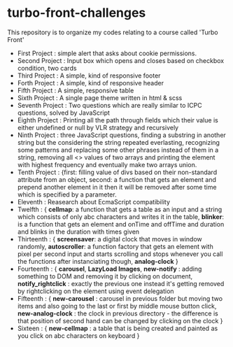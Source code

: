 # turbo-front-challenges
This repository is to organize my codes relating to a course called 'Turbo Front'
<br>
<ul>
	<li>First Project : simple alert that asks about cookie permissions.</li>
	<li>Second Project : Input box which opens and closes based on checkbox condition, two cards</li>
	<li>Third Project : A simple, kind of responsive footer</li>
	<li>Forth Project : A simple, kind of responsive header</li>
	<li>Fifth Project : A simple, responsive table</li>
	<li>Sixth Project : A single page theme written in html & scss</li>
	<li>Seventh Project : Two questions which are really similar to ICPC questions, solved by JavaScript</li>
	<li>Eighth Project : Printing all the path through fields which their value is either undefined or null by VLR strategy and recursively</li>
	<li>Ninth Project : three JavaScript questions, finding a substring in another string but the considering the string repeated everlasting, recognizing some patterns and replacing some other phrases instead of them in a string, removing all <<null, undefiend, NaN, false>> values of two arrays and printing the element with highest frequency and eventually make two arrays union.</li>
	<li>Tenth Project : {first: filling value of divs based on their non-standard attribute from an object, second: a function that gets an element and prepend another element in it then it will be removed after some time which is specified by a parameter. </li>
	<li>Eleventh : Reasearch about EcmaScript compatibility</li> 
	<li>Twelfth : { <b>cellmap</b>: a function that gets a table as an input and a string which consists of only abc characters and writes it in the table, <b>blinker</b>: is a function that gets an element and onTime and offTime and duration and blinks in the duration with times given</li>
	<li>Thirteenth : { <b>screensaver</b>: a digital clock that moves in window randomly, <b>autoscroller</b>: a function factory that gets an element with pixel per second input and starts scrolling and stops whenever you call the functions after instanciating though, <b>analog-clock</b> }</li>
	<li>Fourteenth : { <b>carousel</b>, <b>LazyLoad Images</b>, <b>new-notify</b> : adding something to DOM and removing it by clicking on document, <b>notify_rightclick</b> : exactly the previous one instead it's getting removed by rightclicking on the element using event delegation</li>
	<li>Fifteenth : { <b>new-carousel</b> : carousel in previous folder but moving two items and also going to the last or first by middle mouse button click, <b>new-analog-clock</b> : the clock in previous directory - the difference is that position of second hand can be changed by clicking on the clock }</li> 
	<li>Sixteen : { <b>new-cellmap</b> : a table that is being created and painted as you click on abc characters on keyboard }</li>
</ul>
